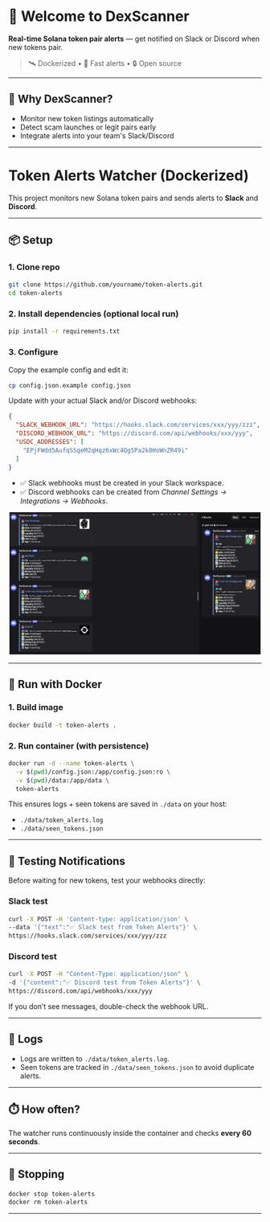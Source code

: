 # 👋 Welcome to DexScanner

**Real-time Solana token pair alerts** — get notified on Slack or Discord when new tokens pair.

> 🛰️ Dockerized • 🔔 Fast alerts • 🔒 Open source

---

## 📢 Why DexScanner?

- Monitor new token listings automatically
- Detect scam launches or legit pairs early
- Integrate alerts into your team's Slack/Discord

---

# Token Alerts Watcher (Dockerized)

This project monitors new Solana token pairs and sends alerts to **Slack** and **Discord**.

---

## 📦 Setup

### 1. Clone repo
```bash
git clone https://github.com/yourname/token-alerts.git
cd token-alerts
```

### 2. Install dependencies (optional local run)

```bash
pip install -r requirements.txt
```

### 3. Configure

Copy the example config and edit it:

```bash
cp config.json.example config.json
```

Update with your actual Slack and/or Discord webhooks:

```json
{
  "SLACK_WEBHOOK_URL": "https://hooks.slack.com/services/xxx/yyy/zzz",
  "DISCORD_WEBHOOK_URL": "https://discord.com/api/webhooks/xxx/yyy",
  "USDC_ADDRESSES": [
    "EPjFWdd5AufqSSqeM2qHqz6xWc4Qg5Pa2k8HoWnZR49i"
  ]
}
```

* ✅ Slack webhooks must be created in your Slack workspace.
* ✅ Discord webhooks can be created from *Channel Settings → Integrations → Webhooks*.

<p align="center">
  <img src="images/discord.png" alt="Discord Message Example" width="500"/>
</p>

---

## 🐳 Run with Docker

### 1. Build image

```bash
docker build -t token-alerts .
```

### 2. Run container (with persistence)

```bash
docker run -d --name token-alerts \
  -v $(pwd)/config.json:/app/config.json:ro \
  -v $(pwd)/data:/app/data \
  token-alerts
```

This ensures logs + seen tokens are saved in `./data` on your host:

* `./data/token_alerts.log`
* `./data/seen_tokens.json`

---

## 🔔 Testing Notifications

Before waiting for new tokens, test your webhooks directly:

### Slack test

```bash
curl -X POST -H 'Content-type: application/json' \
--data '{"text":"✅ Slack test from Token Alerts"}' \
https://hooks.slack.com/services/xxx/yyy/zzz
```

### Discord test

```bash
curl -X POST -H "Content-Type: application/json" \
-d '{"content":"✅ Discord test from Token Alerts"}' \
https://discord.com/api/webhooks/xxx/yyy
```

If you don’t see messages, double-check the webhook URL.

---

## 📝 Logs

* Logs are written to `./data/token_alerts.log`.
* Seen tokens are tracked in `./data/seen_tokens.json` to avoid duplicate alerts.

---

## ⏱️ How often?

The watcher runs continuously inside the container and checks **every 60 seconds**.

---

## 🛑 Stopping

```bash
docker stop token-alerts
docker rm token-alerts
```
---
